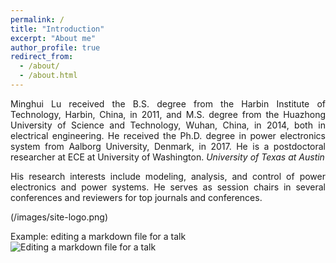 ```yaml
---
permalink: /
title: "Introduction"
excerpt: "About me"
author_profile: true
redirect_from: 
  - /about/
  - /about.html
---
```


<p align="justify">
Minghui Lu received the B.S. degree from the Harbin Institute of Technology, Harbin, China, in 2011, and M.S. degree from the Huazhong University of Science and Technology, Wuhan, China, in 2014, both in electrical engineering. He received the Ph.D. degree in power electronics system from Aalborg University, Denmark, in 2017. He is a postdoctoral researcher at ECE at University of Washington.
<i>University of Texas at Austin</i>


<p align="justify">
His research interests include modeling, analysis, and control of power electronics and power systems. He serves as session chairs in several conferences and reviewers for top journals and conferences.


(/images/site-logo.png)

Example: editing a markdown file for a talk
![Editing a markdown file for a talk](/images/site-logo.png)